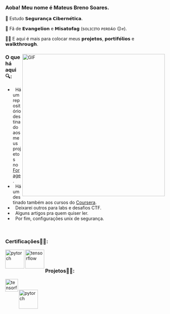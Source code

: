 
<div>
 
### Aoba! Meu nome é Mateus Breno Soares.
🥷 Estudo 𝗦𝗲𝗴𝘂𝗿𝗮𝗻𝗰̧𝗮 𝗖𝗶𝗯𝗲𝗿𝗻𝗲́𝘁𝗶𝗰𝗮.

🫥 Fã de 𝗘𝘃𝗮𝗻𝗴𝗲𝗹𝗶𝗼𝗻 e 𝗠𝗶𝘀𝗮𝘁𝗼𝗳𝗮𝗴 (sᴏʟɪᴄɪᴛᴏ ᴘᴇʀᴅᴀ̃ᴏ 😔✊).

🧑‍💻 E aqui é mais para colocar meus 𝗽𝗿𝗼𝗷𝗲𝘁𝗼𝘀, 𝗽𝗼𝗿𝘁𝗶𝗳𝗼́𝗹𝗶𝗼𝘀 e 𝘄𝗮𝗹𝗸𝘁𝗵𝗿𝗼𝘂𝗴𝗵.

</div>

<div>
 
<img align="right" alt="GIF" src="https://media.tenor.com/EpgQmvLA3rUAAAAC/misato-katsuragi-neon-genesis-evangelion.gif" width="450px"/>

### O que há aqui🔍:
- &nbsp; Há um repositório destinado aos meus projetos no [Forage](https://github.com/mtsXD/Portfolio).
- &nbsp; Há um destinado também aos cursos do [Coursera](https://github.com/mtsXD/Coursera).
- &nbsp; Deixarei outros para labs e desafios CTF.
- &nbsp; Alguns artigos pra quem quiser ler.
- &nbsp; Por fim, configurações unix de segurança.

</div>
<br>
<div>
 
 ### Certificações🕵️‍♀️:
 <a href="https://www.credly.com/badges/fb024453-c165-4159-a9f6-da87fb213eed/linked_in_profile" target="_blank"> <img align="left" src="https://images.credly.com/size/340x340/images/63482325-a0d6-4f64-ae75-f5f33922c7d0/CompTIA_A_2Bce.png" alt="pytorch" height="60px"/> </a> 
 <a href="https://www.credly.com/badges/f1b3ce74-59df-4e68-972d-a2c96684546e/linked_in_profile" target="_blank"> <img align="left" src="https://th.bing.com/th/id/OIP.abKAcnC23yvdnWXIcaJhhQAAAA?rs=1&pid=ImgDetMain" alt="tensorflow" height="60px"/> </a> 

 <br>
 
</div>
<br>
<div>

### Projetos🧙‍♂️:

<img align="left" src="https://assets-global.website-files.com/60c830108811877d7f01afdc/64a13e012fbb1442a9d737d7_Navy%20Wide%20Logo%402x.png" alt="tensorflow" height="40px"/>
<br>
<br>
<a href="https://github.com/mtsXD/Forage/blob/main/MasterCard/Mateus_mastercard_cert.pdf" target="_blank"> <img align="left" src="https://logos-world.net/wp-content/uploads/2020/09/Mastercard-Logo-2016-2020.png" alt="pytorch" height="60px"/> </a>


</div>
<br>
</div>


<!--

**mtsXD/mtsXD** is a ✨ _special_ ✨ repository because its `README.md` (this file) appears on your GitHub profile.

Here are some ideas to get you started:

- 🔭 I’m currently working on ...
- 🌱 I’m currently learning ...
- 👯 I’m looking to collaborate on ...
- 🤔 I’m looking for help with ...
- 💬 Ask me about ...
- 📫 How to reach me: ...
- 😄 Pronouns: ...
- ⚡ Fun fact: ...
-->
